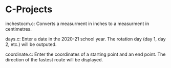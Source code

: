 # C-Projects
inchestocm.c: Converts a measurment in inches to a measurment in centimetres.

days.c: Enter a date in the 2020-21 school year. The rotation day (day 1, day 2, etc.) will be outputed.

coordinate.c: Enter the coordinates of a starting point and an end point. The direction of the fastest
route will be displayed.
